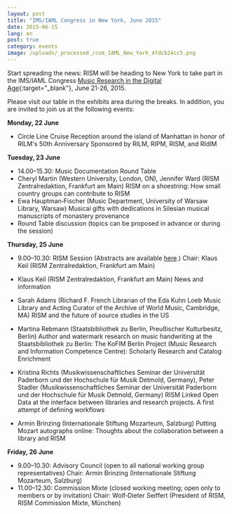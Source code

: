 ```yaml
---
layout: post
title: "IMS/IAML Congress in New York, June 2015"
date: 2015-06-15
lang: en
post: true
category: events
image: /uploads/_processed_/csm_IAML_New_York_4fdcb24cc5.png
---
```



Start spreading the news: RISM will be heading to New York to take part in the IMS/IAML Congress [Music Research in the Digital Age](http://www.musiclibraryassoc.org/BlankCustom.asp?page=IAML_IMS_2015){:target="_blank"}, June 21-26, 2015.

Please visit our table in the exhibits area during the breaks. In addition, you are invited to join us at the following events:



**Monday, 22 June**

- Circle Line Cruise Reception around the island of Manhattan in honor of RILM's 50th Anniversary
Sponsored by RILM, RIPM, RISM, and RIdIM

**Tuesday, 23 June**

- 14.00–15.30: Music Documentation Round Table
- Cheryl Martin (Western University, London, ON), Jennifer Ward (RISM Zentralredaktion, Frankfurt am Main)
RISM on a shoestring: How small country groups can contribute to RISM
- Ewa Hauptman‐Fischer (Music Department, University of Warsaw Library, Warsaw)
Musical gifts with dedications in Silesian musical manuscripts of monastery provenance
- Round Table discussion (topics can be proposed in advance or during the session)


**Thursday, 25 June**

- 9.00–10.30: RISM Session (Abstracts are available [here](/publications/iaml-congresses/2015.html#c3139 "Opens internal link in current window").)
Chair: Klaus Keil (RISM Zentralredaktion, Frankfurt am Main)

- Klaus Keil (RISM Zentralredaktion, Frankfurt am Main)
News and information
- Sarah Adams (Richard F. French Librarian of the Eda Kuhn Loeb Music Library and Acting Curator of the Archive of World Music, Cambridge, MA)
RISM and the future of source studies in the US
- Martina Rebmann (Staatsbibliothek zu Berlin, Preußischer Kulturbesitz, Berlin)
Author and watermark research on music handwriting at the Staatsbibliothek zu Berlin: The KoFIM Berlin Project (Music Research and Information Competence Centre): Scholarly Research and Catalog Enrichment
- Kristina Richts (Musikwissenschaftliches Seminar der Universität Paderborn und der Hochschule für Musik Detmold, Germany), Peter Stadler (Musikwissenschaftliches Seminar der Universität Paderborn und der Hochschule für Musik Detmold, Germany)
RISM Linked Open Data at the interface between libraries and research projects. A first attempt of defining workflows
- Armin Brinzing (Internationale Stiftung Mozarteum, Salzburg)
Putting Mozart autographs online: Thoughts about the collaboration between a library and RISM

**Friday, 26 June**

- 9.00–10.30: Advisory Council (open to all national working group representatives)
Chair: Armin Brinzing (Internationale Stiftung Mozarteum, Salzburg)
- 11.00–12.30: Commission Mixte (closed working meeting; open only to members or by invitation)
Chair: Wolf‐Dieter Seiffert (President of RISM, RISM Commission Mixte, München)



<script type="text/javascript">var switchTo5x=true;</script><script type="text/javascript" src="http://w.sharethis.com/button/buttons.js"></script><script type="text/javascript">stLight.options({publisher: "9b601438-1ce1-49d8-bfd7-9cff5df54c17", doNotHash: false, doNotCopy: false, hashAddressBar: false});</script>
